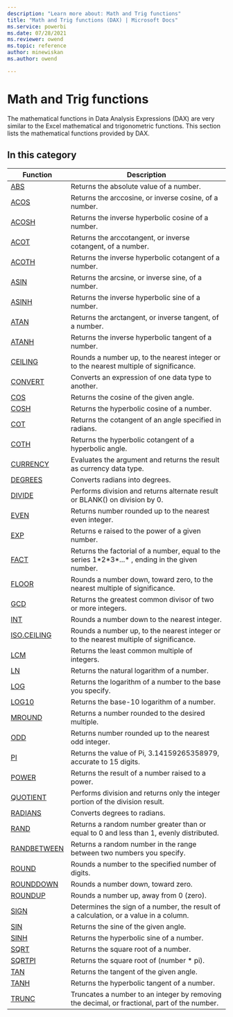 ```yaml
---
description: "Learn more about: Math and Trig functions"
title: "Math and Trig functions (DAX) | Microsoft Docs"
ms.service: powerbi 
ms.date: 07/28/2021
ms.reviewer: owend
ms.topic: reference
author: minewiskan
ms.author: owend

---
```

# Math and Trig functions

The mathematical functions in Data Analysis Expressions (DAX) are very similar to the Excel mathematical and trigonometric functions. This section lists the mathematical functions provided by DAX.  
  
## In this category 

|Function   |Description  |
|---------|---------|
|[ABS](abs-function-dax.md)       | Returns the absolute value of a number.        |
|[ACOS](acos-function-dax.md)     |  Returns the arccosine, or inverse cosine, of a number.       |
|[ACOSH](acosh-function-dax.md)     | Returns the inverse hyperbolic cosine of a number.        |
|[ACOT](acot-function-dax.md)     | Returns the arccotangent, or inverse cotangent, of a number.        |
|[ACOTH](acoth-function-dax.md)     | Returns the inverse hyperbolic cotangent of a number.       |
|[ASIN](asin-function-dax.md)     |  Returns the arcsine, or inverse sine, of a number.       |
|[ASINH](asinh-function-dax.md)     | Returns the inverse hyperbolic sine of a number.         |
|[ATAN](atan-function-dax.md)     | Returns the arctangent, or inverse tangent, of a number.         |
|[ATANH](atanh-function-dax.md)     | Returns the inverse hyperbolic tangent of a number.        |
|[CEILING](ceiling-function-dax.md)     |  Rounds a number up, to the nearest integer or to the nearest multiple of significance.        |
|[CONVERT](convert-function-dax.md)|Converts an expression of one data type to another. |
|[COS](cos-function-dax.md)     |  Returns the cosine of the given angle.        |
|[COSH](cosh-function-dax.md)     |  Returns the hyperbolic cosine of a number.        |
|[COT](cot-function-dax.md)     |    Returns the cotangent of an angle specified in radians.       |
|[COTH](coth-function-dax.md)     |    Returns the hyperbolic cotangent of a hyperbolic angle.      |
|[CURRENCY](currency-function-dax.md)     | Evaluates the argument and returns the result as currency data type.         |
|[DEGREES](degrees-function-dax.md)     | Converts radians into degrees.        |
|[DIVIDE](divide-function-dax.md)      | Performs division and returns alternate result or BLANK() on division by 0.        |
|[EVEN](even-function-dax.md)       | Returns number rounded up to the nearest even integer.        |
|[EXP](exp-function-dax.md)     |  Returns e raised to the power of a given number.       |
|[FACT](fact-function-dax.md)     |  Returns the factorial of a number, equal to the series 1*2\*3\*...\* , ending in the given number.       |
|[FLOOR](floor-function-dax.md)      |  Rounds a number down, toward zero, to the nearest multiple of significance.         |
|[GCD](gcd-function-dax.md)     |  Returns the greatest common divisor of two or more integers.        |
|[INT](int-function-dax.md)     |  Rounds a number down to the nearest integer.        |
|[ISO.CEILING](iso-ceiling-function-dax.md)      | Rounds a number up, to the nearest integer or to the nearest multiple of significance.        |
|[LCM](lcm-function-dax.md)     | Returns the least common multiple of integers.        |
|[LN](ln-function-dax.md)     | Returns the natural logarithm of a number.        |
|[LOG](log-function-dax.md)     |  Returns the logarithm of a number to the base you specify.        |
|[LOG10](log10-function-dax.md)      |  Returns the base-10 logarithm of a number.         |
|[MROUND](mround-function-dax.md)     |  Returns a number rounded to the desired multiple.         |
|[ODD](odd-function-dax.md)      | Returns number rounded up to the nearest odd integer.          |
|[PI](pi-function-dax.md)     | Returns the value of Pi, 3.14159265358979, accurate to 15 digits.        |
|[POWER](power-function-dax.md)      |  Returns the result of a number raised to a power.        |
|[QUOTIENT](quotient-function-dax.md)     | Performs division and returns only the integer portion of the division result.        |
|[RADIANS](radians-function-dax.md)      |  Converts degrees to radians.       |
|[RAND](rand-function-dax.md)     |  Returns a random number greater than or equal to 0 and less than 1, evenly distributed.       |
|[RANDBETWEEN](randbetween-function-dax.md)     |  Returns a random number in the range between two numbers you specify.        |
|[ROUND](round-function-dax.md)      | Rounds a number to the specified number of digits.          |
|[ROUNDDOWN](rounddown-function-dax.md)     |  Rounds a number down, toward zero.       |
|[ROUNDUP](roundup-function-dax.md)      |  Rounds a number up, away from 0 (zero).        |
|[SIGN](sign-function-dax.md)      | Determines the sign of a number, the result of a calculation, or a value in a column.        |
|[SIN](sin-function-dax.md)     | Returns the sine of the given angle.          |
|[SINH](sinh-function-dax.md)       | Returns the hyperbolic sine of a number.          |
|[SQRT](sqrt-function-dax.md)      |  Returns the square root of a number.         |
|[SQRTPI](sqrtpi-function-dax.md)     |  Returns the square root of (number * pi).       |
|[TAN](tan-function-dax.md)      |  Returns the tangent of the given angle.         |
|[TANH](tanh-function-dax.md)     |  Returns the hyperbolic tangent of a number.        |
|[TRUNC](trunc-function-dax.md)      | Truncates a number to an integer by removing the decimal, or fractional, part of the number.          |
